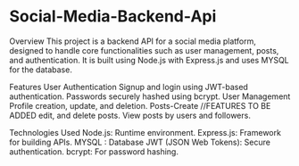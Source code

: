 # Social-Media-Backend-Api
Overview
This project is a backend API for a social media platform, designed to handle core functionalities such as user management, posts,  and authentication. It is built using Node.js with Express.js and uses MYSQL for the database.

Features
User Authentication
Signup and login using JWT-based authentication.
Passwords securely hashed using bcrypt.
User Management
Profile creation, update, and deletion.
Posts-Create
//FEATURES TO BE ADDED
edit, and delete posts.
View posts by users and followers.

Technologies Used
Node.js: Runtime environment.
Express.js: Framework for building APIs.
MYSQL : Database
JWT (JSON Web Tokens): Secure authentication.
bcrypt: For password hashing.
